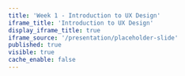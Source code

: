 ```yaml
---
title: 'Week 1 - Introduction to UX Design'
iframe_title: 'Introduction to UX Design'
display_iframe_title: true
iframe_source: '/presentation/placeholder-slide'
published: true
visible: true
cache_enable: false
---
```

